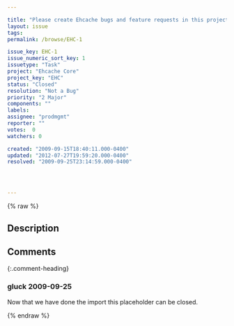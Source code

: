 ```yaml
---

title: "Please create Ehcache bugs and feature requests in this project. The old sourceforge.net bug tracker has been suspended."
layout: issue
tags: 
permalink: /browse/EHC-1

issue_key: EHC-1
issue_numeric_sort_key: 1
issuetype: "Task"
project: "Ehcache Core"
project_key: "EHC"
status: "Closed"
resolution: "Not a Bug"
priority: "2 Major"
components: ""
labels: 
assignee: "prodmgmt"
reporter: ""
votes:  0
watchers: 0

created: "2009-09-15T18:40:11.000-0400"
updated: "2012-07-27T19:59:20.000-0400"
resolved: "2009-09-25T23:14:59.000-0400"




---
```


{% raw %}

## Description

<div markdown="1" class="description">



</div>

## Comments


{:.comment-heading}
### **gluck** <span class="date">2009-09-25</span>

<div markdown="1" class="comment">

Now that we have done the import this placeholder can be closed.

</div>



{% endraw %}
